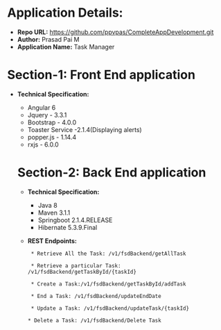 # Application Details:

* **Repo URL:** https://github.com/ppvpas/CompleteAppDevelopment.git
* **Author:** Prasad Pai M
* **Application Name:** Task Manager

 
# Section-1: Front End application


* **Technical Specification:** 
    
    * Angular 6
    * Jquery  - 3.3.1
    * Bootstrap - 4.0.0
    * Toaster Service -2.1.4(Displaying alerts) 
    * popper.js - 1.14.4
    * rxjs - 6.0.0

            
  # Section-2: Back End application


    * **Technical Specification:** 
	    
	    * Java 8 
	    * Maven 3.1.1
	    * Springboot 2.1.4.RELEASE
	    * Hibernate 5.3.9.Final
  
     * **REST Endpoints:**

            * Retrieve All the Task: /v1/fsdBackend/getAllTask
           
            * Retrieve a particular Task: /v1/fsdBackend/getTaskById/{taskId}
   
            * Create a Task:/v1/fsdBackend/getTaskById/addTask

            * End a Task: /v1/fsdBackend/updateEndDate
  
            * Update a Task: /v1/fsdBackend/updateTask/{taskId}
	    
           * Delete a Task: /v1/fsdBackend/Delete Task

    


         
